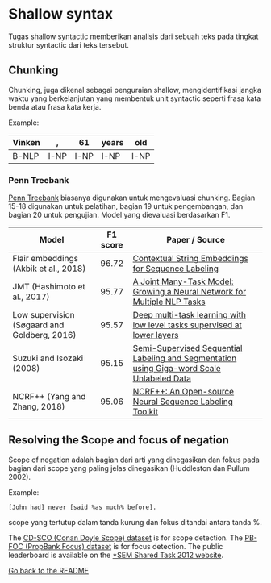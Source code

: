 # Shallow syntax

Tugas shallow syntactic memberikan analisis dari sebuah teks pada tingkat struktur syntactic dari teks tersebut. 

## Chunking

Chunking, juga dikenal sebagai penguraian shallow, mengidentifikasi jangka waktu yang berkelanjutan yang membentuk unit syntactic seperti frasa kata benda atau frasa kata kerja.

Example:

| Vinken | , | 61 | years | old |
| --- | ---| --- | --- | --- |
| B-NLP| I-NP | I-NP | I-NP | I-NP |

### Penn Treebank

[Penn Treebank](https://catalog.ldc.upenn.edu/LDC99T42) biasanya digunakan untuk mengevaluasi chunking. Bagian 15-18 digunakan untuk pelatihan, bagian 19 untuk pengembangan, dan bagian 20 untuk pengujian. Model yang dievaluasi berdasarkan F1.

| Model           | F1 score  |  Paper / Source |
| ------------- | :-----:| --- |
| Flair embeddings (Akbik et al., 2018) | 96.72 | [Contextual String Embeddings for Sequence Labeling](http://aclweb.org/anthology/C18-1139) |
| JMT (Hashimoto et al., 2017) | 95.77 | [A Joint Many-Task Model: Growing a Neural Network for Multiple NLP Tasks](https://www.aclweb.org/anthology/D17-1206) |
| Low supervision (Søgaard and Goldberg, 2016) | 95.57 | [Deep multi-task learning with low level tasks supervised at lower layers](http://anthology.aclweb.org/P16-2038) |
| Suzuki and Isozaki (2008) | 95.15 | [Semi-Supervised Sequential Labeling and Segmentation using Giga-word Scale Unlabeled Data](https://aclanthology.info/pdf/P/P08/P08-1076.pdf) | 
| NCRF++ (Yang and Zhang, 2018)| 95.06 | [NCRF++: An Open-source Neural Sequence Labeling Toolkit](http://www.aclweb.org/anthology/P18-4013) | [NCRF++](https://github.com/jiesutd/NCRFpp) |

## Resolving the Scope and focus of negation

Scope of negation adalah bagian dari arti yang dinegasikan dan fokus pada bagian dari scope  yang paling jelas dinegasikan (Huddleston dan Pullum 2002).

Example:

`[John had] never [said %as much% before].`

scope yang tertutup dalam tanda kurung dan fokus ditandai antara tanda %.

The [CD-SCO (Conan Doyle Scope) dataset](https://www.clips.uantwerpen.be/sem2012-st-neg/data.html) is for scope detection.
 The [PB-FOC (PropBank Focus) dataset](https://www.clips.uantwerpen.be/sem2012-st-neg/data.html) is for focus detection.
The public leaderboard is available on the [*SEM Shared Task 2012 website](https://www.clips.uantwerpen.be/sem2012-st-neg/results.html).

[Go back to the README](../README.md)
